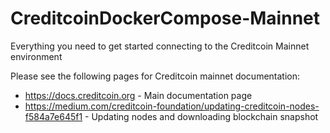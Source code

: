 # CreditcoinDockerCompose-Mainnet
Everything you need to get started connecting to the Creditcoin Mainnet environment

Please see the following pages for Creditcoin mainnet documentation:
 - https://docs.creditcoin.org - Main documentation page
 - https://medium.com/creditcoin-foundation/updating-creditcoin-nodes-f584a7e645f1 - Updating nodes and downloading blockchain snapshot
